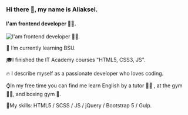 ### Hi there 👋, my name is Aliaksei.
#### I'am  frontend developer 👨‍🦰. 
![I'am  frontend developer 👨‍🦰. ](https://darkdesigngraphics.co.uk/wp-content/uploads/2014/09/Saint-George-Custom-Tattoo-Design-from-Dark-Design-Graphics-1000x200.jpg)

🌱 I’m currently learning BSU.

🎓I finished the IT Academy courses "HTML5, CSS3, JS".

🔥 I describe myself as a passionate developer who loves coding.

⌚In my free time you can find me learn English by a tutor 👨‍🎓 , at the gym 🏋️‍♂️, and boxing gym 🥊.

💼My skills:  HTML5 / SCSS / JS / jQuery / Bootstrap 5 / Gulp.
